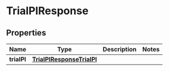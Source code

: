 

# TrialPlResponse

## Properties

Name | Type | Description | Notes
------------ | ------------- | ------------- | -------------
**trialPl** | [**TrialPlResponseTrialPl**](TrialPlResponseTrialPl.md) |  | 



